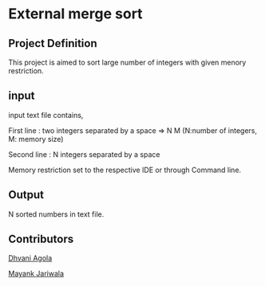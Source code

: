 # External merge sort

## Project Definition

This project is aimed to sort large number of integers with given menory restriction.

## input

input text file contains,

First line : two integers separated by a space => N M (N:number of integers, M: memory size)

Second line : N integers separated by a space

Memory restriction set to the respective IDE or through Command line.

## Output

N sorted numbers in text file.

## Contributors

[Dhvani Agola](https://github.com/DhvaniAgola/)

[Mayank Jariwala](https://github.com/MayankJariwala/)
